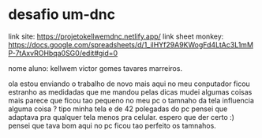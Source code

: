 # desafio um-dnc

link site: https://projetokellwemdnc.netlify.app/
link sheet monkey: https://docs.google.com/spreadsheets/d/1_ilHYf29A9KWogFd4LtAc3L1mMP-7tAxvROHbqa0SG0/edit#gid=0

nome aluno: kellwem victor gomes tavares marreiros.

ola estou enviando o trabalho de novo mais aqui no meu conputador ficou estranho as medidadas que me mandou pelas dicas mudei algumas coisas mais parece que ficou tao pequeno no meu pc o tamnaho da tela influencia alguma coisa ? tipo minha tela e de 42 polegadas do pc pensei que adaptava pra qualquer tela menos pra celular. espero que der certo :) pensei que tava bom aqui no pc ficou tao perfeito os tamnahos.



